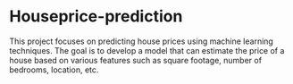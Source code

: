 # Houseprice-prediction
This project focuses on predicting house prices using machine learning techniques. The goal is to develop a model that can estimate the price of a house based on various features such as square footage, number of bedrooms, location, etc.
